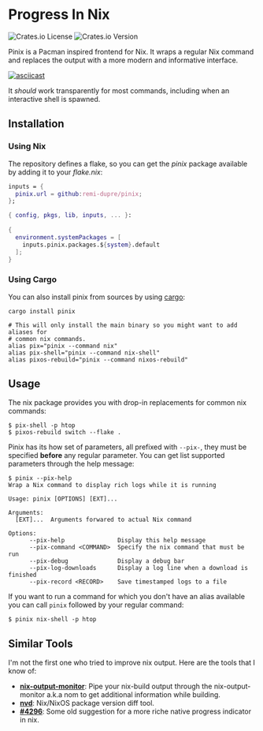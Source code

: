 # Progress In Nix

![Crates.io License](https://img.shields.io/crates/l/pinix)
![Crates.io Version](https://img.shields.io/crates/v/pinix)

Pinix is a Pacman inspired frontend for Nix. It wraps a regular Nix command and
replaces the output with a more modern and informative interface.

[![asciicast][demo-gif]][demo-ascii]

It _should_ work transparently for most commands, including when an interactive
shell is spawned.

## Installation

### Using Nix

The repository defines a flake, so you can get the _pinix_ package available by
adding it to your _flake.nix_:

```nix
inputs = {
  pinix.url = github:remi-dupre/pinix;
};
```

```nix
{ config, pkgs, lib, inputs, ... }:
 
{
  environment.systemPackages = [
    inputs.pinix.packages.${system}.default
  ];
}
```

### Using Cargo

You can also install pinix from sources by using [cargo][cargo]:

```shell
cargo install pinix

# This will only install the main binary so you might want to add aliases for
# common nix commands.
alias pix="pinix --command nix"
alias pix-shell="pinix --command nix-shell"
alias pixos-rebuild="pinix --command nixos-rebuild"
```

## Usage

The nix package provides you with drop-in replacements for common nix commands:

```shell
$ pix-shell -p htop
$ pixos-rebuild switch --flake .
```

Pinix has its how set of parameters, all prefixed with `--pix-`, they must be
specified **before** any regular parameter. You can get list supported
parameters through the help message:

```
$ pinix --pix-help
Wrap a Nix command to display rich logs while it is running

Usage: pinix [OPTIONS] [EXT]...

Arguments:
  [EXT]...  Arguments forwared to actual Nix command

Options:
      --pix-help               Display this help message
      --pix-command <COMMAND>  Specify the nix command that must be run
      --pix-debug              Display a debug bar
      --pix-log-downloads      Display a log line when a download is finished
      --pix-record <RECORD>    Save timestamped logs to a file
```

If you want to run a command for which you don't have an alias available you can
call `pinix` followed by your regular command:

```shell
$ pinix nix-shell -p htop
```

## Similar Tools

I'm not the first one who tried to improve nix output. Here are the tools that I
know of:

- **[nix-output-monitor][tool-nom]**: Pipe your nix-build output through the
  nix-output-monitor a.k.a nom to get additional information while building.
- **[nvd][tool-nvd]**: Nix/NixOS package version diff tool.
- **[#4296][tool-native]**: Some old suggestion for a more riche native progress
  indicator in nix.



[cargo]: https://doc.rust-lang.org/cargo/
[demo-ascii]: https://asciinema.org/a/641197
[demo-gif]: https://github.com/remi-dupre/pinix/assets/1173464/6ab7ceb4-2ab3-41b8-84d0-78c6278d6d55
[tool-nom]: https://github.com/maralorn/nix-output-monitor
[tool-nvd]: https://gitlab.com/khumba/nvd
[tool-native]: https://github.com/NixOS/nix/pull/4296
